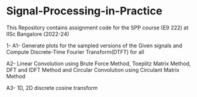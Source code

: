 # Signal-Processing-in-Practice

This Repository contains assignment code for the SPP course (E9 222) at IISc Bangalore (2022-24)

1- A1- Generate plots for the sampled versions of the Given signals and Compute Discrete-Time Fourier Transform(DTFT) for all

A2- Linear Convolution using Brute Force Method, Toeplitz Matrix Method, DFT and IDFT Method and Circular Convolution using Circulant Matrix Method

A3- 1D, 2D discrete cosine transform
